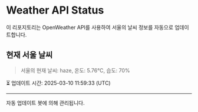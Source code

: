 
# Weather API Status

이 리포지토리는 OpenWeather API를 사용하여 서울의 날씨 정보를 자동으로 업데이트합니다.

## 현재 서울 날씨
> 서울의 현재 날씨: haze, 온도: 5.76°C, 습도: 70%

⏳ 업데이트 시간: 2025-03-10 11:59:33 (UTC)

---
자동 업데이트 봇에 의해 관리됩니다.
